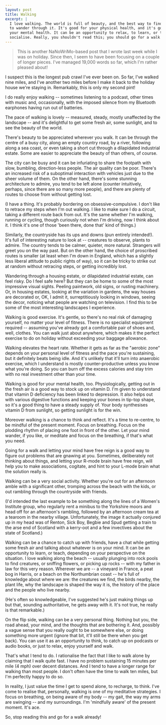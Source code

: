 ```yaml
---
layout: post
title: Walking
excerpt: |
  I love walking. The world is full of beauty, and the best way to find it is
  to wander through it. It's good for your physical health, and it's good for
  your mental health. It can be an opportunity to relax, to learn, or to
  socialise. Really, you shouldn't read this; you should go for a walk instead!
---
```

> This is another NaNoWriMo-based post that I wrote last week while I was on
> holiday. Since then, I seem to have been focusing on a couple of longer
> pieces. I've managed 19,000 words so far, which I'm rather pleased about!

I suspect this is the longest pub crawl I've ever been on. So far, I've walked
nine miles, and I've another two miles before I make it back to the holiday
house we're staying in. Remarkably, this is only my second pint!

I do really enjoy walking -- sometimes listening to a podcast, other times with
music and, occasionally, with the imposed silence from my Bluetooth earphones
having run out of batteries.

The pace of walking is lovely -- measured, steady, mostly unaffected by the
landscape -- and it's delightful to get some fresh air, some sunlight, and to
see the beauty of the world.

There's beauty to be appreciated wherever you walk. It can be through the
centre of a busy city, along an empty country road, by a river, following along
a sea coast, or even taking a short cut through a dilapidated industrial estate.
Some are easier to appreciate the beauty of than others, of course.

The city can be busy and it can be infuriating to share the footpath with slow,
bumbling, direction-less people. The air quality can be poor. There's an
increased risk of a suboptimal interaction with vehicles just due to the sheer
volume of them. On the other hand, there's some stunning architecture to
admire,  you tend to be left alone (counter intuitively, perhaps, since there
are so many more people), and there are plenty of routes to choose from without
getting lost.

(I have a thing. It's probably bordering on obsessive-compulsive. I don't like
to retrace my steps when I'm out walking. I like to make sure I do a circuit,
taking a different route back from out. It's the same whether I'm walking,
running or cycling, though curiously not when I'm driving, now I think about
it. I think it's one of those 'been there, done that' kind of things.)

Similarly, the countryside has its ups and downs (pun entirely intended!). It's
full of interesting nature to look at -- creatures to observe, plants to
admire. The country tends to be calmer, quieter, more natural. Strangers will
greet you on the way past. But on the other hand, the choice of proscribed
routes is smaller (at least when I'm down in England, which has a slightly less
liberal attitude to public rights of way), so it can be tricky to strike out at
random without retracing steps, or getting incredibly lost.

Wandering through a housing estate, or dilapidated industrial estate, can feel
risky. Do I feel safe here? But they can be home to some of the most impressive
visual sights. Peeling paintwork, old signs, or rusting machinery. Or, in
housing estates, looking at the variation in gardens, the way houses are
decorated or, OK, I admit it, surreptitiously looking in windows, seeing the
decor, noticing what people are watching on television. I find this to be some
of the most interesting landscapes I experience.

Walking is good exercise. It's gentle, so there's no real risk of damaging
yourself, no matter your level of fitness. There is no specialist equipment
required -- assuming you've already got a comfortable pair of shoes and, well,
clothes. You can walk just about anywhere, which makes it the perfect exercise
to do on holiday without exceeding your baggage allowance.

Walking elevates the heart rate. Whether it gets as far as the "aerobic zone"
depends on your personal level of fitness and the pace you're sustaining, but
it definitely beats being idle. And it's unlikely that it'll turn into
anaerobic exercise, which I understand is mostly counter-productive unless you
know what you're doing. So you can burn off the excess calories and stay trim
with no real investment other than your time.

Walking is good for your mental health, too. Physiologically, getting out in
the fresh air is a good way to stock up on vitamin D. I'm given to understand
that vitamin D deficiency has been linked to depression. It also helps out with
various digestive functions and keeping your bones in tip-top shape, so it's a
good thing to have a steady supply of. Your body synthesises vitamin D from
sunlight, so getting sunlight is for the win.

Moreover walking is a chance to think and reflect. It's a time to re-centre, to
be mindful of the present moment. Focus on breathing. Focus on the plodding
rhythm of placing one foot in front of the other. Let your mind wander, if you
like, or meditate and focus on the breathing, if that's what you need.

Going for a walk and letting your mind have free reign is a good way to
figure out problems that are gnawing at you. Sometimes, deliberately not
thinking about things, and letting your R-mode brain have free reign, will help
you to make associations, cogitate, and hint to your L-mode brain what the
solution really is.

Walking can be a very social activity. Whether you're out for an afternoon amble
with a significant other, tromping across the beach with the kids, or out
rambling through the countryside with friends.

(I'd intended the last example to be something along the lines of a Women's
Institute group, who regularly rent a minibus to the Yorkshire moors and head
off for an afternoon's rambling, followed by an afternoon cream tea at a
tearoom in the nearby village. Unfortunately, the image it actually conjured up
in my head was of Renton, Sick Boy, Begbie and Spud getting a train to the arse
end of Scotland with a kerry-oot and a few invectives about the state of
Scotland.)

Walking can be a chance to catch up with friends, have a chat while getting
some fresh air and talking about whatever is on your mind. It can be an
opportunity to learn, or teach, depending on your perspective on the situation.
I love walking along the beach -- usually plunging into rock pools to find
creatures, or sniffing flowers, or picking up rocks -- with my father in law
for this very reason. Wherever we are -- a vineyard in France, a peat bog in
Harris, or a beach on the Northumbrian coast -- he's full of knowledge about
where we are: the creatures we find, the birds nearby, the plant life, why
the landscape is shaped the way it is, the history of the place and the
people who live nearby.

(He's often so knowledgeable, I've suggested he's just making things up but
that, sounding authoritative, he gets away with it. It's not true, he really is
that remarkable.)

On the flip side, walking can be a very personal thing. Nothing but you, the
road ahead, your mind, and the thoughts that are bothering it. And, possibly a
vague sense that you really ought to be somewhere else, or doing something more
urgent (ignore that bit, it'll still be there when you get back). You can use
it as an opportunity to think, to catch up on podcasts or audio books, or just
to relax, enjoy yourself and walk.

That's what I tend to do. I rationalise the fact that I like to walk alone by
claiming that I walk quite fast. I have no problem sustaining 15 minutes per
mile (4 mph) over decent distances. And I tend to have a longer range for
walking than most people. I don't often have the time to walk ten miles, but
I'm perfectly happy to do so.

In reality, I just value the time I get to spend alone, to recharge, to think.
I've come to realise that, personally, walking is one of my meditative
strategies. I focus on breathing, on being aware of my body -- my gait, the way
my arms are swinging -- and my surroundings. I'm 'mindfully aware' of the
present moment. It's ace.

So, stop reading this and go for a walk already!
